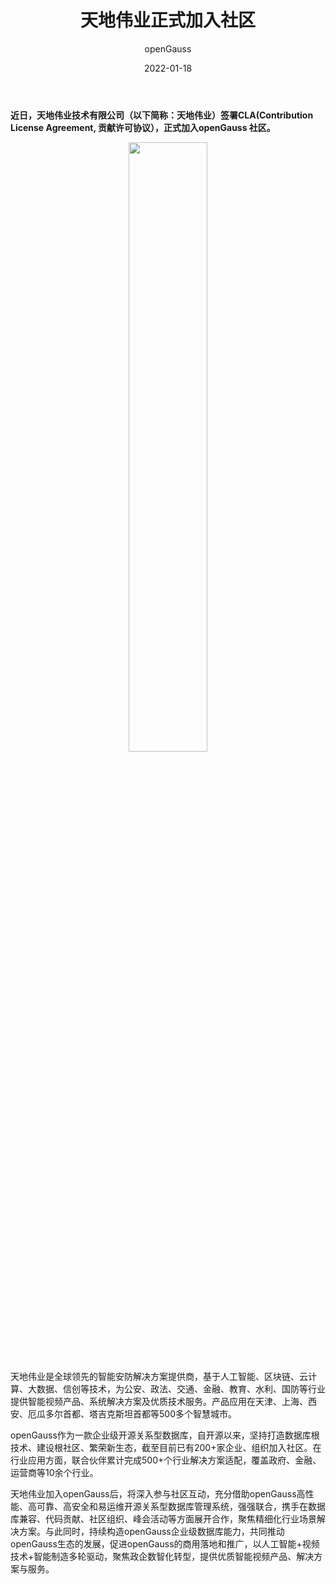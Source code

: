 ﻿---
title: '天地伟业正式加入社区'
date: '2022-01-18'
tags: ['theme']
banner: '/category/news/2023-01-18/banner.png'
author: 'openGauss'
category: 'news'
summary: '天地伟业正式加入社区'
---

**近日，天地伟业技术有限公司（以下简称：天地伟业）签署CLA(Contribution License Agreement, 贡献许可协议），正式加入openGauss 社区。**

<div style="text-align:center"><img src="/zh/news/2023-01-18/banner.png" style="width: 50%"></div>

天地伟业是全球领先的智能安防解决方案提供商，基于人工智能、区块链、云计算、大数据、信创等技术，为公安、政法、交通、金融、教育、水利、国防等行业提供智能视频产品、系统解决方案及优质技术服务。产品应用在天津、上海、西安、厄瓜多尔首都、塔吉克斯坦首都等500多个智慧城市。

openGauss作为一款企业级开源关系型数据库，自开源以来，坚持打造数据库根技术、建设根社区、繁荣新生态，截至目前已有200+家企业、组织加入社区。在行业应用方面，联合伙伴累计完成500+个行业解决方案适配，覆盖政府、金融、运营商等10余个行业。

天地伟业加入openGauss后，将深入参与社区互动，充分借助openGauss高性能、高可靠、高安全和易运维开源关系型数据库管理系统，强强联合，携手在数据库兼容、代码贡献、社区组织、峰会活动等方面展开合作，聚焦精细化行业场景解决方案。与此同时，持续构造openGauss企业级数据库能力，共同推动openGauss生态的发展，促进openGauss的商用落地和推广，以人工智能+视频技术+智能制造多轮驱动，聚焦政企数智化转型，提供优质智能视频产品、解决方案与服务。
